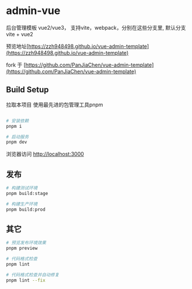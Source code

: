 # admin-vue
后台管理模板 vue2/vue3， 支持vite，webpack，分别在这些分支里, 默认分支vite + vue2

预览地址[https://zzh948498.github.io/vue-admin-template](https://zzh948498.github.io/vue-admin-template)

fork 于 [https://github.com/PanJiaChen/vue-admin-template](https://github.com/PanJiaChen/vue-admin-template)

## Build Setup
拉取本项目
使用最先进的包管理工具pnpm
```bash

# 安装依赖
pnpm i

# 启动服务
pnpm dev
```

浏览器访问 [http://localhost:3000](http://localhost:3000)

## 发布

```bash
# 构建测试环境
pnpm build:stage

# 构建生产环境
pnpm build:prod
```

## 其它

```bash
# 预览发布环境效果
pnpm preview

# 代码格式检查
pnpm lint

# 代码格式检查并自动修复
pnpm lint --fix
```



